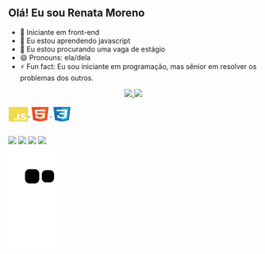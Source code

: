 ## Olá! Eu sou Renata Moreno

- 🔭 Iniciante em front-end
- 🌱 Eu estou aprendendo javascript
- 🤔 Eu estou procurando uma vaga de estágio
- 😄 Pronouns: ela/dela
- ⚡ Fun fact: Eu sou iniciante em programação, mas sênior em resolver os problemas dos outros.

<div align="center">
  <a href="https://github.com/Renata-Moreno">
  <img height="180em" src="https://github-readme-stats.vercel.app/api?username=Renata-Moreno&show_icons=true&theme=dark&include_all_commits=true&count_private=true"/>
  <img height="180em" src="https://github-readme-stats.vercel.app/api/top-langs/?username=Renata-Moreno&layout=compact&langs_count=7&theme=dark"/>
</div>

<div style="display: inline_block"><br>
  <img align="center" alt="Renata-Js" height="30" width="40" src="https://raw.githubusercontent.com/devicons/devicon/master/icons/javascript/javascript-plain.svg">
  <img align="center" alt="Renata-HTML" height="30" width="40" src="https://raw.githubusercontent.com/devicons/devicon/master/icons/html5/html5-original.svg">
  <img align="center" alt="Renata-CSS" height="30" width="40" src="https://raw.githubusercontent.com/devicons/devicon/master/icons/css3/css3-original.svg">
 </div>
 
 ##
 
 <div> 
  <a href="https://www.youtube.com/channel/UCv-oCRn_muwbyUTd4FS099g" target="_blank"><img src="https://img.shields.io/badge/YouTube-FF0000?style=for-the-badge&logo=youtube&logoColor=white" target="_blank"></a>
  <a href="https://instagram.com/renatamoreno43" target="_blank"><img src="https://img.shields.io/badge/Instagram-E4405F?style=for-the-badge&logo=instagram&logoColor=white" target="_blank"></a>
  <a href = "mailto:renata.renatamoreno43@gmail.com"><img src="https://img.shields.io/badge/Gmail-D14836?style=for-the-badge&logo=gmail&logoColor=white" target="_blank"></a>
  <a href="https://www.linkedin.com/in/renata-moreira-63a9494b/" target="_blank"><img src="https://img.shields.io/badge/LinkedIn-0077B5?style=for-the-badge&logo=linkedin&logoColor=white" target="_blank"></a> 
 
  ![Snake animation](https://github.com/rafaballerini/rafaballerini/blob/output/github-contribution-grid-snake.svg)
 
</div>
